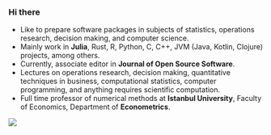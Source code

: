 ### Hi there 

- Like to prepare software packages in subjects of statistics, operations research, decision making, and computer science.
- Mainly work in **Julia**, Rust, R, Python, C, C++, JVM (Java, Kotlin, Clojure) projects, among others.
- Currently, associate editor in **Journal of Open Source Software**.
- Lectures on operations research, decision making, quantitative techniques in business, computational statistics, computer programming, and anything requires scientific computation.
- Full time professor of numerical methods at **Istanbul University**, Faculty of Economics, Department of **Econometrics**.

![](https://komarev.com/ghpvc/?username=jbytecode&color=blueviolet)
  


